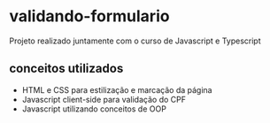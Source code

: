 # validando-formulario
Projeto realizado juntamente com o curso de Javascript e Typescript

## conceitos utilizados
* HTML e CSS para estilização e marcação da página
* Javascript client-side para validação do CPF
* Javascript utilizando conceitos de OOP
